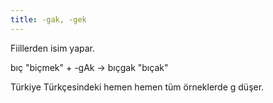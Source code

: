 ```yaml
---
title: -gak, -gek
---
```


Fiillerden isim yapar.

bıç "biçmek" + -gAk → bıçgak "bıçak"

Türkiye Türkçesindeki hemen hemen tüm örneklerde g düşer.
